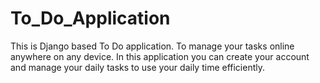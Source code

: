# To_Do_Application
This is Django based To Do application. To manage your tasks online anywhere on any device.
In this application you can create your account and manage your daily tasks to use your daily time efficiently. 
